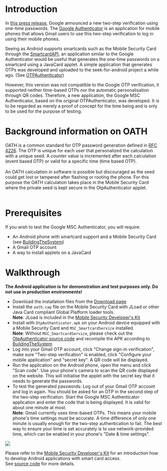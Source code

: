 # Introduction #

In <a href='http://googleenterprise.blogspot.com/2010/09/more-secure-cloud-for-millions-of.html'>this press release</a>, Google announced a new two-step verification using one-time passwords. The <a href='http://code.google.com/p/google-authenticator/'>Google Authenticator</a> is an application for mobile phones that allows Gmail users to use this two-step verification to log in using their mobile phones.

Seeing as Android supports smartcards such as the Mobile Security Card through the <a href='http://code.google.com/p/seek-for-android/wiki/SmartcardAPI'>SmartcardAPI</a>, an application similar to the Google Authenticator would be useful that generates the one-time passwords on a smartcard using a JavaCard applet. A simple application that generates OTPs was developed and uploaded to the seek-for-android project a while ago. (See <a href='http://code.google.com/p/seek-for-android/wiki/OtpAuthenticator'>OTPAuthenticator</a>)

However, this version was not compatible to the Google OTP verification, it supported neither time-based OTPs nor the automatic personalisation through QR codes. Therefore, a new application, the Google MSC Authenticator, based on the original OTPAuthenticator, was developed. It is to be regarded as merely a proof of concept for the time being and is only to be used for the purpose of testing.

# Background information on OATH #

OATH is a common standard for OTP password generation defined in [RFC 4226](http://www.ietf.org/rfc/rfc4226.txt). The OTP is unique for each user that personalized the calculation with a unique seed. A counter value is incremented after each calculation (event based OTP) or valid for a specific time (time based OTP).<br><br>
An OATH calculation in software is possible but discouraged as the seed could get lost or tampered after flashing or rooting the phone. For this purpose the OATH calculation takes place in the Mobile Security Card where the private seed is kept secure in the OtpAuthenticator applet.<br>
<br>
<h1>Prerequisites</h1>

If you wish to test the Google MSC Authenticator, you will require:<br>
<ul><li>An Android phone with smartcard support and a Mobile Security Card (see <a href='http://code.google.com/p/seek-for-android/wiki/'>BuildingTheSystem</a>)<br>
</li><li>A Gmail OTP account<br>
</li><li>A way to install applets on a JavaCard</li></ul>

<h1>Walkthrough</h1>

<b>The Android application is for demonstration and test purposes only. Do not use in production environments!</b>

<ul><li>Download the installation files from the <a href='http://seek-for-android.googlecode.com/files/otpauth.tar.gz'>Download page</a>
</li><li>Install the <code>oath.cap</code> file on the Mobile Security Card with JLoad or other Java Card compliant Global Platform loader tools.<br>
<b>Note</b>: JLoad is included in the <a href='https://www.cardsolutions-shop.com/shop/gi-de/'>Mobile Security Developer's Kit</a>
</li><li>Install with <code>OtpAuthenticator.apk</code> on your Android device equipped with a Mobile Security Card and <code>MSC_SmartcardService</code> installed.<br>
<b>Note</b>: Without <code>MSC_SmartcardService</code>, please check out the <a href='http://code.google.com/p/seek-for-android/source/browse/#svn/trunk/applications/OtpAuthenticator/OtpAuthenticator'>OtpAuthenticator source code</a> and recompile the APK according to <a href='http://code.google.com/p/seek-for-android/wiki/BuildingTheSystem'>BuildingTheSystem</a>
</li><li>Log into your Gmail OTP account, click "Change sign-in verification", make sure "Two-step verification" is enabled, click "Configure your mobile application" and "secret key". A QR code will be displayed.<br>
</li><li>Run the application on the Android phone, open the menu and click "Scan code". Use your phone's camera to scan the QR code displayed on the website. This will initialise the applet with the secret key that it needs to generate the passwords.<br>
</li><li>To test the generated passwords: Log out of your Gmail OTP account and log in again. You should be asked for an OTP in the second step of the two-step verification. Start the Google MSC Authenticator application and enter the code that is being displayed. It is valid for about one minute at most.<br>
<b>Note</b>: Gmail currently uses time-based OTPs. This means your mobile phone's time settings must be accurate. A time difference of only one minute is usually enough for the two-step authentication to fail. The best way to ensure your time is set accurately is to use network-provided time, which can be enabled in your phone's "Date & time settings".</li></ul>

<img src='http://seek-for-android.github.io/img/wiki/OtpAuthenticator.png' />

Please refer to the <a href='https://www.cardsolutions-shop.com/shop/gi-de/'>Mobile Security Developer's Kit</a> for an introduction how to develop Android applications with smart card access.<br />
See <a href='http://code.google.com/p/seek-for-android/source/browse/#svn/trunk/applications/GoogleMSCAuthenticator/'>source code</a> for more details.